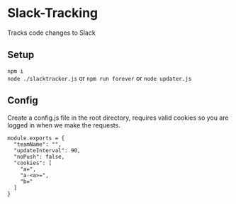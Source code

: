 # Slack-Tracking
Tracks code changes to Slack

## Setup
`npm i`  
`node ./slacktracker.js` or `npm run forever` or `node updater.js`

## Config
Create a config.js file in the root directory, requires valid cookies so you are logged in when we make the requests.
```
module.exports = {
  "teamName": "",
  "updateInterval": 90,
  "noPush": false,
  "cookies": [
    "a=",
    "a-<a>=",
    "b="
  ]
}
```
